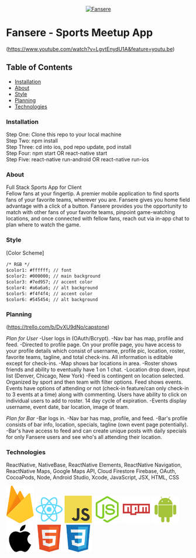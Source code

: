 <p align="center">
<a href="https://www.fansere.com/"><img src="images/logo.png" target="_blank" title="Fansere" alt="Fansere" width="35%"></a>
</p>

# Fansere - Sports Meetup App

(https://www.youtube.com/watch?v=LgvtEnydU1A&feature=youtu.be)

## Table of Contents

- [Installation](#installation)
- [About](#about)
- [Style](#style)
- [Planning](#planning)
- [Technologies](#technologies)

### Installation

Step One: Clone this repo to your local machine  
Step Two: npm install  
Step Three: cd into ios, pod repo update, pod install  
Step Four: npm start OR react-native start  
Step Five: react-native run-android OR react-native run-ios  

### About

Full Stack Sports App for Client  
Fellow fans at your fingertip. A premier mobile application to find sports fans of your favorite teams, wherever you are. Fansere gives you home field advantage with a click of a button. Fansere provides you the opportunity to match with other fans of your favorite teams, pinpoint game-watching locations, and once connected with fellow fans, reach out via in-app chat to plan where to watch the game.

### Style

[Color Scheme]
```
/* RGB */
$color1: #ffffff; // font
$color2: #000000; // main background
$color3: #7ed957; // accent color
$color4: #a6a6a6; // alt background
$color5: #f4f4f4; // accent color
$color6: #545454; // alt background
```

### Planning

(https://trello.com/b/DvXU9dNo/capstone)

*Plan for User*
-User logs in (OAuth/Bcrypt).
-Nav bar has map, profile and feed.
-Directed to profile page. On your profile page, you have access to your profile details which consist of username, profile pic, location, roster, favorite teams, tagline, and total check-ins. All information is editable except for check-ins.
-Map shows bar locations in area.
-Roster shows friends and ability to eventually have 1 on 1 chat.
-Location drop down, input list (Denver, Chicago, New York)
-Feed is contingent on location selected. Organized by sport and then team with filter options. Feed shows events. Events have options of attending or not (check-in feature/can only check-in to 3 events at a time) along with commenting. Users have ability to click on individual users to add to roster. 14 day cycle of expiration.
-Events display username, event date, bar location, image of team.

*Plan for Bar*
-Bar logs in.
-Nav bar has map, profile, and feed.
-Bar's profile consists of bar info, location, specials, tagline (own event page potentially).
-Bar's have access to feed and can create unique posts with daily specials for only Fansere users and see who's all attending their location.


### Technologies

ReactNative, NativeBase, ReactNative Elements, ReactNative Navigation, ReactNative Maps, Google Maps API, Cloud Firestore Firebase, OAuth, CocoaPods, Node, Android Studio, Xcode, JavaScript, JSX, HTML, CSS

<a href="https://www.firebase.com/"><img src="images/firebase.png" target="_blank" title="Firebase" alt="Firebase" width="15%" height="10%"></a>
<a href="https://facebook.github.io/react-native/"><img src="images/react-original.svg" target="_blank" title="React" alt="React" width="15%"></a>
<a href="https://www.javascript.com/"><img src="images/javascript-original.svg" target="_blank" title="JS" alt="JS" width="15%"></a>
<a href="https://nodejs.org/en/"><img src="images/nodejs-original.svg" target="_blank" title="Node" alt="Node" width="15%"></a>
<a href="https://npmjs.com"><img src="images/npm-original-wordmark.svg" target="_blank" title="NPM" alt="NPM" width="15%"></a>
<a href="https://www.android.com/"><img src="images/android-original.svg" target="_blank" title="Android" alt="Android" width="15%"></a>
<a href="https://www.apple.com/"><img src="images/apple-original.svg" target="_blank" title="Apple" alt="Apple" width="15%"></a>
<a href="https://html.com/"><img src="images/html5-original.svg" target="_blank" title="HTML" alt="HTML" width="15%"></a>
<a href="https://css-tricks.com/"><img src="images/css3-original.svg" target="_blank" title="CSS" alt="CSS" width="15%"></a>

